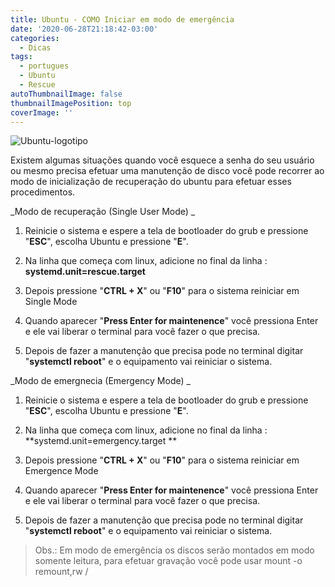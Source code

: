```yaml
---
title: Ubuntu - COMO Iniciar em modo de emergência
date: '2020-06-28T21:18:42-03:00'
categories:
  - Dicas
tags:
  - portugues
  - Ubuntu
  - Rescue
autoThumbnailImage: false
thumbnailImagePosition: top
coverImage: ''
---
```

![Ubuntu-logotipo](/images/uploads/kisspng-ubuntu-linux-logo-installation-computer-software-logo-material-5ad80a1797d3f9.8943267215241077996219.png)

Existem algumas situações quando você esquece a senha do seu usuário ou mesmo precisa efetuar uma manutenção de disco você pode recorrer ao modo de inicialização de recuperação do ubuntu para efetuar esses procedimentos.



_Modo de recuperação (Single User Mode) _

 

1) Reinicie o sistema e espere a tela de bootloader do grub e pressione "**ESC**", escolha Ubuntu e pressione "**E**".

2) Na linha que começa com linux, adicione no final da linha : **systemd.unit=rescue.target** 

3) Depois pressione "**CTRL + X**" ou "**F10**" para o sistema reiniciar em Single Mode

4) Quando aparecer "**Press Enter for maintenence**" você pressiona Enter e ele vai liberar o terminal para você fazer o que precisa. 

5) Depois de fazer a manutenção que precisa pode no terminal digitar "**systemctl reboot**" e o equipamento vai reiniciar o sistema. 



_Modo de emergnecia (Emergency Mode)_



1) Reinicie o sistema e espere a tela de bootloader do grub e pressione "**ESC**", escolha Ubuntu e pressione "**E**".

2) Na linha que começa com linux, adicione no final da linha : **systemd.unit=emergency.target **

3) Depois pressione "**CTRL + X**" ou "**F10**" para o sistema reiniciar em Emergence Mode

4) Quando aparecer "**Press Enter for maintenence**" você pressiona Enter e ele vai liberar o terminal para você fazer o que precisa. 

5) Depois de fazer a manutenção que precisa pode no terminal digitar "**systemctl reboot**" e o equipamento vai reiniciar o sistema. 



> Obs.: Em modo de emergência os discos serão montados em modo somente leitura, para efetuar gravação você pode usar mount -o remount,rw /
